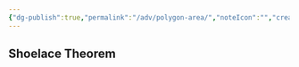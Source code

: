 ```yaml
---
{"dg-publish":true,"permalink":"/adv/polygon-area/","noteIcon":"","created":"","updated":""}
---
```



## Shoelace Theorem








[^1]: [Art of Problem Solving](https://artofproblemsolving.com/wiki/index.php/Shoelace_Theorem)